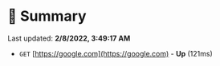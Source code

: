 # 📖 Summary
Last updated: **2/8/2022, 3:49:17 AM**

- `GET` [https://google.com](https://google.com) - **Up** (121ms)
